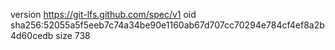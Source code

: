 version https://git-lfs.github.com/spec/v1
oid sha256:52055a5f5eeb7c74a34be90e1160ab67d707cc70294e784cf4ef8a2b4d60cedb
size 738
